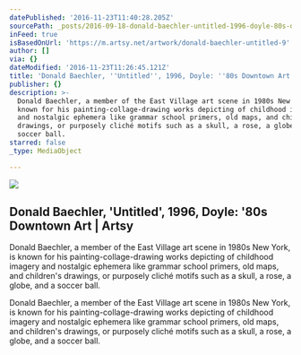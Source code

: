 ```yaml
---
datePublished: '2016-11-23T11:40:28.205Z'
sourcePath: _posts/2016-09-18-donald-baechler-untitled-1996-doyle-80s-downtown-art.md
inFeed: true
isBasedOnUrl: 'https://m.artsy.net/artwork/donald-baechler-untitled-9'
author: []
via: {}
dateModified: '2016-11-23T11:26:45.121Z'
title: 'Donald Baechler, ''Untitled'', 1996, Doyle: ''80s Downtown Art | Artsy'
publisher: {}
description: >-
  Donald Baechler, a member of the East Village art scene in 1980s New York, is
  known for his painting-collage-drawing works depicting of childhood imagery
  and nostalgic ephemera like grammar school primers, old maps, and children's
  drawings, or purposely cliché motifs such as a skull, a rose, a globe, and a
  soccer ball.
starred: false
_type: MediaObject

---
```

<article style=""><img src="https://imgflo.herokuapp.com/graph/2b2431f8e7ba7b0/8699827818dc67181db387917dee95e5/noop.jpg?input=https%3A%2F%2Fd32dm0rphc51dk.cloudfront.net%2FINsIw7EAzp8NyFojwr8afw%2Fnormalized.jpg" /><h1>Donald Baechler, 'Untitled', 1996, Doyle: '80s Downtown Art | Artsy</h1><p>Donald Baechler, a member of the East Village art scene in 1980s New York, is known for his painting-collage-drawing works depicting of childhood imagery and nostalgic ephemera like grammar school primers, old maps, and children's drawings, or purposely cliché motifs such as a skull, a rose, a globe, and a soccer ball.</p></article>

Donald Baechler, a member of the East Village art scene in 1980s New York, is known for his painting-collage-drawing works depicting of childhood imagery and nostalgic ephemera like grammar school primers, old maps, and children's drawings, or purposely cliché motifs such as a skull, a rose, a globe, and a soccer ball.